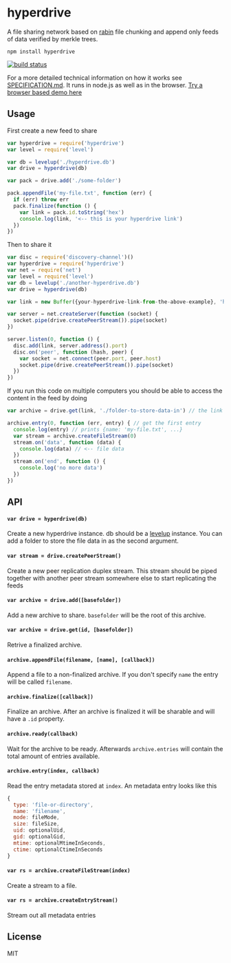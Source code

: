 # hyperdrive

A file sharing network based on [rabin](https://github.com/maxogden/rabin) file chunking and append only feeds of data verified by merkle trees.

```
npm install hyperdrive
```

[![build status](http://img.shields.io/travis/mafintosh/hyperdrive.svg?style=flat)](http://travis-ci.org/mafintosh/hyperdrive)

For a more detailed technical information on how it works see [SPECIFICATION.md](SPECIFICATION.md). It runs in node.js as well as in the browser. [Try a browser based demo here](http://mafintosh.github.io/hyperdrive)

## Usage

First create a new feed to share

``` js
var hyperdrive = require('hyperdrive')
var level = require('level')

var db = levelup('./hyperdrive.db')
var drive = hyperdrive(db)

var pack = drive.add('./some-folder')

pack.appendFile('my-file.txt', function (err) {
  if (err) throw err
  pack.finalize(function () {
    var link = pack.id.toString('hex')
    console.log(link, '<-- this is your hyperdrive link')
  })
})
```

Then to share it

``` js
var disc = require('discovery-channel')()
var hyperdrive = require('hyperdrive')
var net = require('net')
var level = require('level')
var db = levelup('./another-hyperdrive.db')
var drive = hyperdrive(db)

var link = new Buffer({your-hyperdrive-link-from-the-above-example}, 'hex')

var server = net.createServer(function (socket) {
  socket.pipe(drive.createPeerStream()).pipe(socket)
})

server.listen(0, function () {
  disc.add(link, server.address().port)
  disc.on('peer', function (hash, peer) {
    var socket = net.connect(peer.port, peer.host)
    socket.pipe(drive.createPeerStream()).pipe(socket)
  })
})
```

If you run this code on multiple computers you should be able to access
the content in the feed by doing

``` js
var archive = drive.get(link, './folder-to-store-data-in') // the link identifies/verifies the content

archive.entry(0, function (err, entry) { // get the first entry
  console.log(entry) // prints {name: 'my-file.txt', ...}
  var stream = archive.createFileStream(0)
  stream.on('data', function (data) {
    console.log(data) // <-- file data
  })
  stream.on('end', function () {
    console.log('no more data')
  })
})
```

## API

#### `var drive = hyperdrive(db)`

Create a new hyperdrive instance. db should be a [levelup](https://github.com/level/levelup) instance.
You can add a folder to store the file data in as the second argument.

#### `var stream = drive.createPeerStream()`

Create a new peer replication duplex stream. This stream should be piped together with another
peer stream somewhere else to start replicating the feeds

#### `var archive = drive.add([basefolder])`

Add a new archive to share. `basefolder` will be the root of this archive.

#### `var archive = drive.get(id, [basefolder])`

Retrive a finalized archive.

#### `archive.appendFile(filename, [name], [callback])`

Append a file to a non-finalized archive. If you don't specify `name` the entry will be called `filename`.

#### `archive.finalize([callback])`

Finalize an archive. After an archive is finalized it will be sharable and will have a `.id` property.

#### `archive.ready(callback)`

Wait for the archive to be ready. Afterwards `archive.entries` will contain the total amount of entries available.

#### `archive.entry(index, callback)`

Read the entry metadata stored at `index`. An metadata entry looks like this

``` js
{
  type: 'file-or-directory',
  name: 'filename',
  mode: fileMode,
  size: fileSize,
  uid: optionalUid,
  gid: optionalGid,
  mtime: optionalMtimeInSeconds,
  ctime: optionalCtimeInSeconds
}
```

#### `var rs = archive.createFileStream(index)`

Create a stream to a file.

#### `var rs = archive.createEntryStream()`

Stream out all metadata entries

## License

MIT
